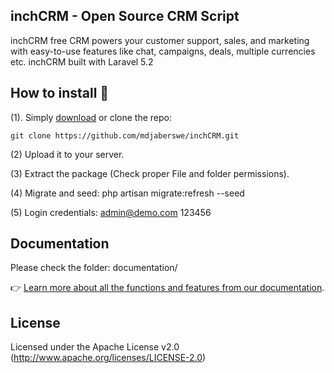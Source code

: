 ## inchCRM - Open Source CRM Script

inchCRM free CRM powers your customer support, sales, and marketing with easy-to-use features like chat, campaigns, deals, multiple currencies etc. inchCRM  built with Laravel 5.2

## How to install 🤔
(1). Simply [download](https://github.com/mdjaberswe/inchCRM/archive/master.zip) or clone the repo:
```
git clone https://github.com/mdjaberswe/inchCRM.git
```

(2)  Upload it to your server.

(3)  Extract the package (Check proper File and folder permissions).

(4)  Migrate and seed: php artisan migrate:refresh --seed

(5)  Login credentials: admin@demo.com
                        123456

## Documentation

Please check the folder: documentation/

👉 [Learn more about all the functions and features from our documentation](http://github.com/mdjaber.swe/docs/inchcrm/).

## License

Licensed under the Apache License v2.0 (http://www.apache.org/licenses/LICENSE-2.0)
